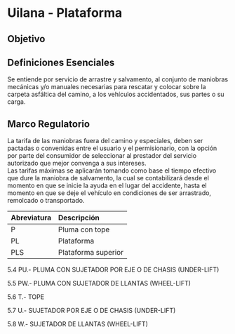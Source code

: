 # Uilana - Plataforma
## Objetivo

## Definiciones Esenciales
Se entiende por servicio de arrastre y salvamento, al conjunto de maniobras mecánicas y/o manuales necesarias para rescatar y colocar sobre la carpeta asfáltica del camino, a los vehículos accidentados, sus partes o su carga.

## Marco Regulatorio
La tarifa de las maniobras fuera del camino y especiales, deben ser pactadas o convenidas entre el usuario y el permisionario, con la opción por parte del consumidor de seleccionar al prestador del servicio autorizado que mejor convenga a sus intereses.<br>
Las tarifas máximas se aplicarán tomando como base el tiempo efectivo que dure la maniobra de salvamento, la cual se contabilizará desde el momento en que se inicie la ayuda en el lugar del accidente, hasta el momento en que se deje el vehículo en condiciones de ser arrastrado, remolcado o transportado.


| Abreviatura  | Descripción    |  
| :---         | :---           |
| P            | Pluma con tope    |
| PL           | Plataforma        |
| PLS          | Plataforma superior |




5.4 PU.- PLUMA CON SUJETADOR POR EJE O DE CHASIS (UNDER-LIFT)

5.5 PW.- PLUMA CON SUJETADOR DE LLANTAS (WHEEL-LIFT)

5.6 T.- TOPE

5.7 U.- SUJETADOR POR EJE O DE CHASIS (UNDER-LIFT)

5.8 W.- SUJETADOR DE LLANTAS (WHEEL-LIFT)
